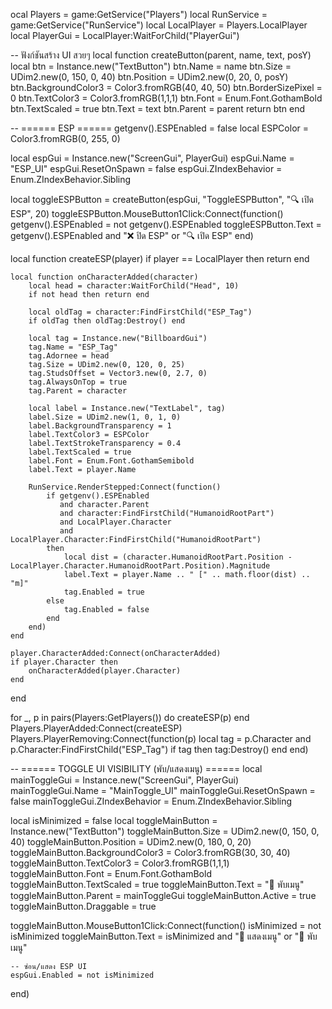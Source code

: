 ocal Players = game:GetService("Players")
local RunService = game:GetService("RunService")
local LocalPlayer = Players.LocalPlayer
local PlayerGui = LocalPlayer:WaitForChild("PlayerGui")

-- ฟังก์ชันสร้าง UI สวยๆ
local function createButton(parent, name, text, posY)
    local btn = Instance.new("TextButton")
    btn.Name = name
    btn.Size = UDim2.new(0, 150, 0, 40)
    btn.Position = UDim2.new(0, 20, 0, posY)
    btn.BackgroundColor3 = Color3.fromRGB(40, 40, 50)
    btn.BorderSizePixel = 0
    btn.TextColor3 = Color3.fromRGB(1,1,1)
    btn.Font = Enum.Font.GothamBold
    btn.TextScaled = true
    btn.Text = text
    btn.Parent = parent
    return btn
end

-- ====== ESP ======
getgenv().ESPEnabled = false
local ESPColor = Color3.fromRGB(0, 255, 0)

local espGui = Instance.new("ScreenGui", PlayerGui)
espGui.Name = "ESP_UI"
espGui.ResetOnSpawn = false
espGui.ZIndexBehavior = Enum.ZIndexBehavior.Sibling

local toggleESPButton = createButton(espGui, "ToggleESPButton", "🔍 เปิด ESP", 20)
toggleESPButton.MouseButton1Click:Connect(function()
    getgenv().ESPEnabled = not getgenv().ESPEnabled
    toggleESPButton.Text = getgenv().ESPEnabled and "❌ ปิด ESP" or "🔍 เปิด ESP"
end)

local function createESP(player)
    if player == LocalPlayer then return end

    local function onCharacterAdded(character)
        local head = character:WaitForChild("Head", 10)
        if not head then return end

        local oldTag = character:FindFirstChild("ESP_Tag")
        if oldTag then oldTag:Destroy() end

        local tag = Instance.new("BillboardGui")
        tag.Name = "ESP_Tag"
        tag.Adornee = head
        tag.Size = UDim2.new(0, 120, 0, 25)
        tag.StudsOffset = Vector3.new(0, 2.7, 0)
        tag.AlwaysOnTop = true
        tag.Parent = character

        local label = Instance.new("TextLabel", tag)
        label.Size = UDim2.new(1, 0, 1, 0)
        label.BackgroundTransparency = 1
        label.TextColor3 = ESPColor
        label.TextStrokeTransparency = 0.4
        label.TextScaled = true
        label.Font = Enum.Font.GothamSemibold
        label.Text = player.Name

        RunService.RenderStepped:Connect(function()
            if getgenv().ESPEnabled
               and character.Parent
               and character:FindFirstChild("HumanoidRootPart")
               and LocalPlayer.Character
               and LocalPlayer.Character:FindFirstChild("HumanoidRootPart")
            then
                local dist = (character.HumanoidRootPart.Position - LocalPlayer.Character.HumanoidRootPart.Position).Magnitude
                label.Text = player.Name .. " [" .. math.floor(dist) .. "m]"
                tag.Enabled = true
            else
                tag.Enabled = false
            end
        end)
    end

    player.CharacterAdded:Connect(onCharacterAdded)
    if player.Character then
        onCharacterAdded(player.Character)
    end
end

for _, p in pairs(Players:GetPlayers()) do
    createESP(p)
end
Players.PlayerAdded:Connect(createESP)
Players.PlayerRemoving:Connect(function(p)
    local tag = p.Character and p.Character:FindFirstChild("ESP_Tag")
    if tag then tag:Destroy() end
end)

-- ====== TOGGLE UI VISIBILITY (พับ/แสดงเมนู) ======
local mainToggleGui = Instance.new("ScreenGui", PlayerGui)
mainToggleGui.Name = "MainToggle_UI"
mainToggleGui.ResetOnSpawn = false
mainToggleGui.ZIndexBehavior = Enum.ZIndexBehavior.Sibling

local isMinimized = false
local toggleMainButton = Instance.new("TextButton")
toggleMainButton.Size = UDim2.new(0, 150, 0, 40)
toggleMainButton.Position = UDim2.new(0, 180, 0, 20)
toggleMainButton.BackgroundColor3 = Color3.fromRGB(30, 30, 40)
toggleMainButton.TextColor3 = Color3.fromRGB(1,1,1)
toggleMainButton.Font = Enum.Font.GothamBold
toggleMainButton.TextScaled = true
toggleMainButton.Text = "🔽 พับเมนู"
toggleMainButton.Parent = mainToggleGui
toggleMainButton.Active = true
toggleMainButton.Draggable = true

toggleMainButton.MouseButton1Click:Connect(function()
    isMinimized = not isMinimized
    toggleMainButton.Text = isMinimized and "🔼 แสดงเมนู" or "🔽 พับเมนู"

    -- ซ่อน/แสดง ESP UI
    espGui.Enabled = not isMinimized
end)

